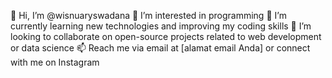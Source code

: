 👋 Hi, I’m @wisnuaryswadana
👀 I’m interested in programming
🌱 I’m currently learning new technologies and improving my coding skills
💞️ I’m looking to collaborate on open-source projects related to web development or data science
📫 Reach me via email at [alamat email Anda] or connect with me on Instagram 

<!---
wisnumbatan/wisnumbatan is a ✨ special ✨ repository because its `README.md` (this file) appears on your GitHub profile.
You can click the Preview link to take a look at your changes.
--->
